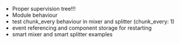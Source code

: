 - Proper supervision tree!!!
- Module behaviour
- test chunk_every behaviour in mixer and splitter (chunk_every: 1)
- event referencing and component storage for restarting
- smart mixer and smart splitter examples